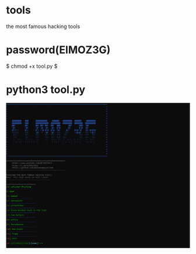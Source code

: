 # tools
the most famous hacking tools
# password(ElMOZ3G)
$ chmod +x tool.py
$ <h1>python3 tool.py</h1>
<img src="https://github.com/mohamedmayallo90/tools/blob/main/my%20tools.png">
